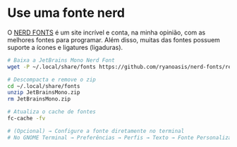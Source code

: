 # Use uma fonte nerd

O [NERD FONTS](https://www.nerdfonts.com/) é um site incrível e conta, na minha opinião, com as melhores fontes para programar. Além disso, muitas das fontes possuem suporte a ícones e ligatures (ligaduras).

```bash
# Baixa a JetBrains Mono Nerd Font
wget -P ~/.local/share/fonts https://github.com/ryanoasis/nerd-fonts/releases/download/v3.2.1/JetBrainsMono.zip

# Descompacta e remove o zip
cd ~/.local/share/fonts
unzip JetBrainsMono.zip
rm JetBrainsMono.zip

# Atualiza o cache de fontes
fc-cache -fv

# (Opcional) → Configure a fonte diretamente no terminal
# No GNOME Terminal → Preferências → Perfis → Texto → Fonte Personalizada → JetBrainsMono Nerd Font
```
